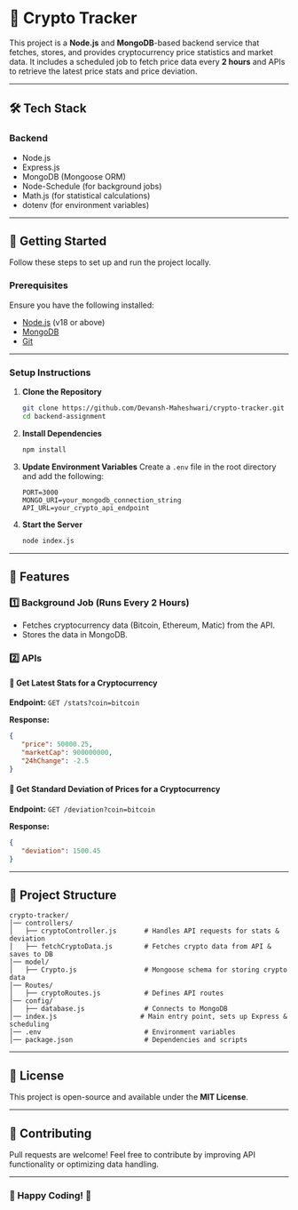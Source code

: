 # 🚀 Crypto  Tracker

This project is a **Node.js** and **MongoDB**-based backend service that fetches, stores, and provides cryptocurrency price statistics and market data. It includes a scheduled job to fetch price data every **2 hours** and APIs to retrieve the latest price stats and price deviation.

---

## 🛠️ Tech Stack

### **Backend**
- Node.js
- Express.js
- MongoDB (Mongoose ORM)
- Node-Schedule (for background jobs)
- Math.js (for statistical calculations)
- dotenv (for environment variables)

---

## 🚀 Getting Started

Follow these steps to set up and run the project locally.

### **Prerequisites**
Ensure you have the following installed:
- [Node.js](https://nodejs.org) (v18 or above)
- [MongoDB](https://www.mongodb.com/)
- [Git](https://git-scm.com/)

---

### **Setup Instructions**

1. **Clone the Repository**
   ```bash
   git clone https://github.com/Devansh-Maheshwari/crypto-tracker.git  
   cd backend-assignment
   ```

2. **Install Dependencies**
   ```bash
   npm install
   ```

3. **Update Environment Variables**
   Create a `.env` file in the root directory and add the following:
   ```env
   PORT=3000
   MONGO_URI=your_mongodb_connection_string
   API_URL=your_crypto_api_endpoint
   ```

4. **Start the Server**
   ```bash
   node index.js
   ```

---

## 📌 Features

### 1️⃣ **Background Job (Runs Every 2 Hours)**
- Fetches cryptocurrency data (Bitcoin, Ethereum, Matic) from the API.
- Stores the data in MongoDB.

### 2️⃣ **APIs**

#### **🔹 Get Latest Stats for a Cryptocurrency**
   **Endpoint:** `GET /stats?coin=bitcoin`
   
   **Response:**
   ```json
   {
      "price": 50000.25,
      "marketCap": 900000000,
      "24hChange": -2.5
   }
   ```

#### **🔹 Get Standard Deviation of Prices for a Cryptocurrency**
   **Endpoint:** `GET /deviation?coin=bitcoin`
   
   **Response:**
   ```json
   {
      "deviation": 1500.45
   }
   ```

---

## 📂 Project Structure
```
crypto-tracker/
│── controllers/
│   ├── cryptoController.js       # Handles API requests for stats & deviation
│   ├── fetchCryptoData.js        # Fetches crypto data from API & saves to DB
│── model/
│   ├── Crypto.js                 # Mongoose schema for storing crypto data
│── Routes/
│   ├── cryptoRoutes.js           # Defines API routes
│── config/
│   ├── database.js               # Connects to MongoDB
│── index.js                     # Main entry point, sets up Express & scheduling
│── .env                          # Environment variables
│── package.json                  # Dependencies and scripts
```

---

## 📜 License
This project is open-source and available under the **MIT License**.

---

## 🤝 Contributing
Pull requests are welcome! Feel free to contribute by improving API functionality or optimizing data handling.

---

### 🚀 Happy Coding! 🚀
